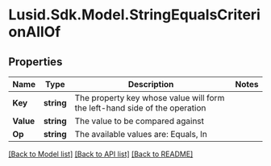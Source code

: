 # Lusid.Sdk.Model.StringEqualsCriterionAllOf

## Properties

Name | Type | Description | Notes
------------ | ------------- | ------------- | -------------
**Key** | **string** | The property key whose value will form the left-hand side of the operation | 
**Value** | **string** | The value to be compared against | 
**Op** | **string** | The available values are: Equals, In | 

[[Back to Model list]](../README.md#documentation-for-models) [[Back to API list]](../README.md#documentation-for-api-endpoints) [[Back to README]](../README.md)

